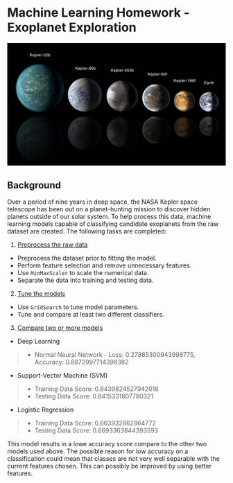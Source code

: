# Machine Learning Homework - Exoplanet Exploration
![exoplanets.jpg](images/exoplanets.jpg)

## Background

Over a period of nine years in deep space, the NASA Kepler space telescope has been out on a planet-hunting mission to discover hidden planets outside of our solar system.
To help process this data, machine learning models capable of classifying candidate exoplanets from the raw dataset are created. The following tasks are completed: 

1. [Preprocess the raw data](#Preprocessing)
* Preprocess the dataset prior to fitting the model.
* Perform feature selection and remove unnecessary features.
* Use `MinMaxScaler` to scale the numerical data.
* Separate the data into training and testing data.
2. [Tune the models](#Tune-Model-Parameters)
* Use `GridSearch` to tune model parameters.
* Tune and compare at least two different classifiers.
3. [Compare two or more models](#Evaluate-Model-Performance)
* Deep Learning
>   * Normal Neural Network - Loss: 0.27885300943998775, Accuracy: 0.8872997714398382
* Support-Vector Machine (SVM)
>   * Training Data Score: 0.8439824527942018
>   * Testing Data Score: 0.8415331807780321
* Logistic Regression

>   * Training Data Score: 0.663932862864772
>   * Testing Data Score: 0.6693363844393593

This model results in a lowe accuracy score compare to the other two models used above. The possible reason for low accuracy on a classification could mean that classes are not very well separable with the current features chosen. This can possibly be improved by using better features. 



